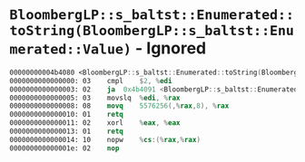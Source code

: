 # `BloombergLP::s_baltst::Enumerated::toString(BloombergLP::s_baltst::Enumerated::Value)` - Ignored

```nasm
00000000004b4080 <BloombergLP::s_baltst::Enumerated::toString(BloombergLP::s_baltst::Enumerated::Value)>:
0000000000000000: 03	cmpl	$2, %edi
0000000000000003: 02	ja	0x4b4091 <BloombergLP::s_baltst::Enumerated::toString(BloombergLP::s_baltst::Enumerated::Value)+0x11>
0000000000000005: 03	movslq	%edi, %rax
0000000000000008: 08	movq	5576256(,%rax,8), %rax
0000000000000010: 01	retq	
0000000000000011: 02	xorl	%eax, %eax
0000000000000013: 01	retq	
0000000000000014: 10	nopw	%cs:(%rax,%rax)
000000000000001e: 02	nop	
```
